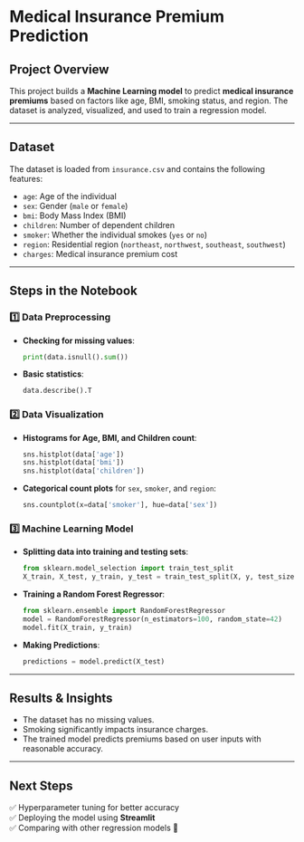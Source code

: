 # **Medical Insurance Premium Prediction**  

## **Project Overview**  
This project builds a **Machine Learning model** to predict **medical insurance premiums** based on factors like age, BMI, smoking status, and region. The dataset is analyzed, visualized, and used to train a regression model.

---

## **Dataset**  
The dataset is loaded from `insurance.csv` and contains the following features:  
- `age`: Age of the individual  
- `sex`: Gender (`male` or `female`)  
- `bmi`: Body Mass Index (BMI)  
- `children`: Number of dependent children  
- `smoker`: Whether the individual smokes (`yes` or `no`)  
- `region`: Residential region (`northeast`, `northwest`, `southeast`, `southwest`)  
- `charges`: Medical insurance premium cost  

---

## **Steps in the Notebook**  

### **1️⃣ Data Preprocessing**  
- **Checking for missing values**:
  ```python
  print(data.isnull().sum())
  ```
- **Basic statistics**:
  ```python
  data.describe().T
  ```

### **2️⃣ Data Visualization**  
- **Histograms for Age, BMI, and Children count**:
  ```python
  sns.histplot(data['age'])
  sns.histplot(data['bmi'])
  sns.histplot(data['children'])
  ```
- **Categorical count plots** for `sex`, `smoker`, and `region`:
  ```python
  sns.countplot(x=data['smoker'], hue=data['sex'])
  ```

### **3️⃣ Machine Learning Model**  
- **Splitting data into training and testing sets**:
  ```python
  from sklearn.model_selection import train_test_split
  X_train, X_test, y_train, y_test = train_test_split(X, y, test_size=0.2, random_state=42)
  ```
- **Training a Random Forest Regressor**:
  ```python
  from sklearn.ensemble import RandomForestRegressor
  model = RandomForestRegressor(n_estimators=100, random_state=42)
  model.fit(X_train, y_train)
  ```
- **Making Predictions**:
  ```python
  predictions = model.predict(X_test)
  ```

---

## **Results & Insights**  
- The dataset has no missing values.  
- Smoking significantly impacts insurance charges.  
- The trained model predicts premiums based on user inputs with reasonable accuracy.

---

## **Next Steps**  
✅ Hyperparameter tuning for better accuracy  
✅ Deploying the model using **Streamlit**  
✅ Comparing with other regression models   🚀
